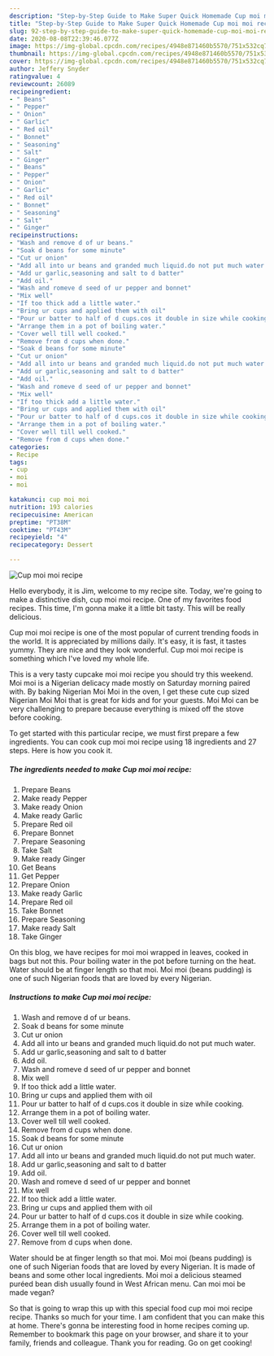 ```yaml
---
description: "Step-by-Step Guide to Make Super Quick Homemade Cup moi moi recipe"
title: "Step-by-Step Guide to Make Super Quick Homemade Cup moi moi recipe"
slug: 92-step-by-step-guide-to-make-super-quick-homemade-cup-moi-moi-recipe
date: 2020-08-08T22:39:46.077Z
image: https://img-global.cpcdn.com/recipes/4948e871460b5570/751x532cq70/cup-moi-moi-recipe-recipe-main-photo.jpg
thumbnail: https://img-global.cpcdn.com/recipes/4948e871460b5570/751x532cq70/cup-moi-moi-recipe-recipe-main-photo.jpg
cover: https://img-global.cpcdn.com/recipes/4948e871460b5570/751x532cq70/cup-moi-moi-recipe-recipe-main-photo.jpg
author: Jeffery Snyder
ratingvalue: 4
reviewcount: 26089
recipeingredient:
- " Beans"
- " Pepper"
- " Onion"
- " Garlic"
- " Red oil"
- " Bonnet"
- " Seasoning"
- " Salt"
- " Ginger"
- " Beans"
- " Pepper"
- " Onion"
- " Garlic"
- " Red oil"
- " Bonnet"
- " Seasoning"
- " Salt"
- " Ginger"
recipeinstructions:
- "Wash and remove d of ur beans."
- "Soak d beans for some minute"
- "Cut ur onion"
- "Add all into ur beans and granded much liquid.do not put much water."
- "Add ur garlic,seasoning and salt to d batter"
- "Add oil."
- "Wash and romeve d seed of ur pepper and bonnet"
- "Mix well"
- "If too thick add a little water."
- "Bring ur cups and applied them with oil"
- "Pour ur batter to half of d cups.cos it double in size while cooking."
- "Arrange them in a pot of boiling water."
- "Cover well till well cooked."
- "Remove from d cups when done."
- "Soak d beans for some minute"
- "Cut ur onion"
- "Add all into ur beans and granded much liquid.do not put much water."
- "Add ur garlic,seasoning and salt to d batter"
- "Add oil."
- "Wash and romeve d seed of ur pepper and bonnet"
- "Mix well"
- "If too thick add a little water."
- "Bring ur cups and applied them with oil"
- "Pour ur batter to half of d cups.cos it double in size while cooking."
- "Arrange them in a pot of boiling water."
- "Cover well till well cooked."
- "Remove from d cups when done."
categories:
- Recipe
tags:
- cup
- moi
- moi

katakunci: cup moi moi 
nutrition: 193 calories
recipecuisine: American
preptime: "PT38M"
cooktime: "PT43M"
recipeyield: "4"
recipecategory: Dessert

---
```



![Cup moi moi recipe](https://img-global.cpcdn.com/recipes/4948e871460b5570/751x532cq70/cup-moi-moi-recipe-recipe-main-photo.jpg)

Hello everybody, it is Jim, welcome to my recipe site. Today, we're going to make a distinctive dish, cup moi moi recipe. One of my favorites food recipes. This time, I'm gonna make it a little bit tasty. This will be really delicious.

Cup moi moi recipe is one of the most popular of current trending foods in the world. It is appreciated by millions daily. It's easy, it is fast, it tastes yummy. They are nice and they look wonderful. Cup moi moi recipe is something which I've loved my whole life.

This is a very tasty cupcake moi moi recipe you should try this weekend. Moi moi is a Nigerian delicacy made mostly on Saturday morning paired with. By baking Nigerian Moi Moi in the oven, I get these cute cup sized Nigerian Moi Moi that is great for kids and for your guests. Moi Moi can be very challenging to prepare because everything is mixed off the stove before cooking.


To get started with this particular recipe, we must first prepare a few ingredients. You can cook cup moi moi recipe using 18 ingredients and 27 steps. Here is how you cook it.

<!--inarticleads1-->

##### The ingredients needed to make Cup moi moi recipe:

1. Prepare  Beans
1. Make ready  Pepper
1. Make ready  Onion
1. Make ready  Garlic
1. Prepare  Red oil
1. Prepare  Bonnet
1. Prepare  Seasoning
1. Take  Salt
1. Make ready  Ginger
1. Get  Beans
1. Get  Pepper
1. Prepare  Onion
1. Make ready  Garlic
1. Prepare  Red oil
1. Take  Bonnet
1. Prepare  Seasoning
1. Make ready  Salt
1. Take  Ginger


On this blog, we have recipes for moi moi wrapped in leaves, cooked in bags but not this. Pour boiling water in the pot before turning on the heat. Water should be at finger length so that moi. Moi moi (beans pudding) is one of such Nigerian foods that are loved by every Nigerian. 

<!--inarticleads2-->

##### Instructions to make Cup moi moi recipe:

1. Wash and remove d of ur beans.
1. Soak d beans for some minute
1. Cut ur onion
1. Add all into ur beans and granded much liquid.do not put much water.
1. Add ur garlic,seasoning and salt to d batter
1. Add oil.
1. Wash and romeve d seed of ur pepper and bonnet
1. Mix well
1. If too thick add a little water.
1. Bring ur cups and applied them with oil
1. Pour ur batter to half of d cups.cos it double in size while cooking.
1. Arrange them in a pot of boiling water.
1. Cover well till well cooked.
1. Remove from d cups when done.
1. Soak d beans for some minute
1. Cut ur onion
1. Add all into ur beans and granded much liquid.do not put much water.
1. Add ur garlic,seasoning and salt to d batter
1. Add oil.
1. Wash and romeve d seed of ur pepper and bonnet
1. Mix well
1. If too thick add a little water.
1. Bring ur cups and applied them with oil
1. Pour ur batter to half of d cups.cos it double in size while cooking.
1. Arrange them in a pot of boiling water.
1. Cover well till well cooked.
1. Remove from d cups when done.


Water should be at finger length so that moi. Moi moi (beans pudding) is one of such Nigerian foods that are loved by every Nigerian. It is made of beans and some other local ingredients. Moi moi a delicious steamed puréed bean dish usually found in West African menu. Can moi moi be made vegan? 

So that is going to wrap this up with this special food cup moi moi recipe recipe. Thanks so much for your time. I am confident that you can make this at home. There's gonna be interesting food in home recipes coming up. Remember to bookmark this page on your browser, and share it to your family, friends and colleague. Thank you for reading. Go on get cooking!
